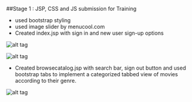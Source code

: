##Stage 1 : JSP, CSS and JS submission for Training
- used bootstrap styling
- used image slider by menucool.com
- Created index.jsp with sign in and new user sign-up options

![alt tag](http://i68.tinypic.com/1hb2oz.jpg)


![alt tag](http://i66.tinypic.com/2yl5gxu.jpg)

- Created browsecatalog.jsp with search bar, sign out button and used bootstrap tabs to implement a categorized tabbed view of movies according to their genre.

![alt tag](http://i68.tinypic.com/2q8bjic.jpg)